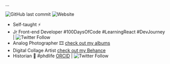 ...


![GitHub last commit](https://img.shields.io/github/last-commit/ted2xmen/ted2xmen) ![Website](https://img.shields.io/website?up_color=green&up_message=online&url=https%3A%2F%2Fted2xmen.vercel.app%2F)
- Self-taught ⚡️ 
- Jr Front-end Developer #100DaysOfCode #LearningReact #DevJourney | ![Twitter Follow](https://img.shields.io/twitter/follow/ted2xmen?style=social)
- Analog Photographer 🎞️ [check out my albums](https://www.lomography.com/homes/lunaparkbuyucusu/albums)
- Digital Collage Artist [check out my Behance](https://www.behance.net/Ted2xmen)
- Historian 📗 #phdlife [ORCID](https://orcid.org/0000-0001-8587-3369) | ![Twitter Follow](https://img.shields.io/twitter/follow/tugrulerdemd?style=social)

